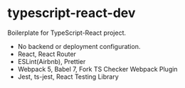 # typescript-react-dev
Boilerplate for TypeScript-React project. 
- No backend or deployment configuration.
- React, React Router
- ESLint(Airbnb), Prettier
- Webpack 5, Babel 7, Fork TS Checker Webpack Plugin
- Jest, ts-jest, React Testing Library

